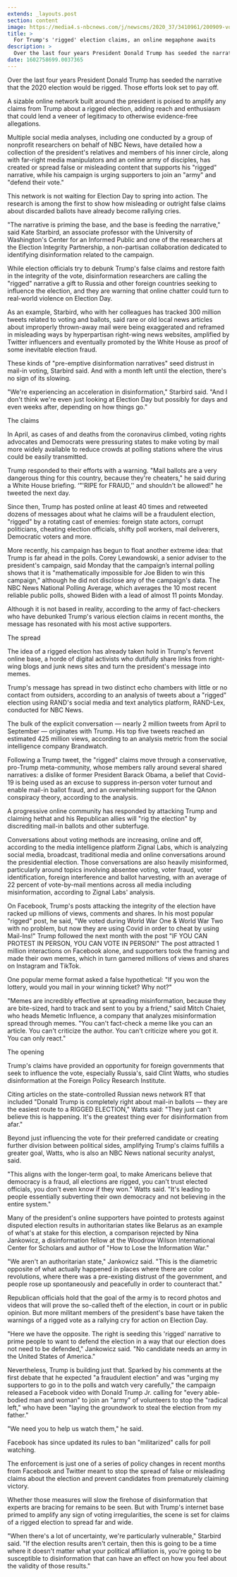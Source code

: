 ```yaml
--- 
extends: _layouts.post 
section: content 
image: https://media4.s-nbcnews.com/j/newscms/2020_37/3410961/200909-vote-by-mail-boston-ew-628p_b5fee4f4c89f57b90eb7548e8b6eb2b3.nbcnews-fp-1200-630.jpg 
title: > 
  For Trump's 'rigged' election claims, an online megaphone awaits 
description: > 
  Over the last four years President Donald Trump has seeded the narrative that the 2020 election would be rigged.A sizable online network built around the president is poised to amplify any claims from Trump about a rigged election, adding reach and enthusiasm that could lend a veneer of legitimacy to otherwise evidence-free allegations.Although it is not based in reality, according to the army of fact-checkers who have debunked Trump's various election claims in recent months, the message has resonated with his most active supporters.The right is seeding this 'rigged' narrative to prime people to want to defend the election in a way that our election does not need to be defended," Jankowicz said.But with Trump's internet base primed to amplify any sign of voting irregularities, the scene is set for claims of a rigged election to spread far and wide. 
date: 1602758699.0037365 
--- 
```

Over the last four years President Donald Trump has seeded the narrative that the 2020 election would be rigged. Those efforts look set to pay off.

A sizable online network built around the president is poised to amplify any claims from Trump about a rigged election, adding reach and enthusiasm that could lend a veneer of legitimacy to otherwise evidence-free allegations.

Multiple social media analyses, including one conducted by a group of nonprofit researchers on behalf of NBC News, have detailed how a collection of the president's relatives and members of his inner circle, along with far-right media manipulators and an online army of disciples, has created or spread false or misleading content that supports his "rigged" narrative, while his campaign is urging supporters to join an "army" and "defend their vote."

This network is not waiting for Election Day to spring into action. The research is among the first to show how misleading or outright false claims about discarded ballots have already become rallying cries.

"The narrative is priming the base, and the base is feeding the narrative," said Kate Starbird, an associate professor with the University of Washington's Center for an Informed Public and one of the researchers at the Election Integrity Partnership, a non-partisan collaboration dedicated to identifying disinformation related to the campaign.

While election officials try to debunk Trump's false claims and restore faith in the integrity of the vote, disinformation researchers are calling the "rigged" narrative a gift to Russia and other foreign countries seeking to influence the election, and they are warning that online chatter could turn to real-world violence on Election Day.

As an example, Starbird, who with her colleagues has tracked 300 million tweets related to voting and ballots, said rare or old local news articles about improperly thrown-away mail were being exaggerated and reframed in misleading ways by hyperpartisan right-wing news websites, amplified by Twitter influencers and eventually promoted by the White House as proof of some inevitable election fraud.

These kinds of "pre-emptive disinformation narratives" seed distrust in mail-in voting, Starbird said. And with a month left until the election, there's no sign of its slowing.

"We're experiencing an acceleration in disinformation," Starbird said. "And I don't think we're even just looking at Election Day but possibly for days and even weeks after, depending on how things go."

The claims

In April, as cases of and deaths from the coronavirus climbed, voting rights advocates and Democrats were pressuring states to make voting by mail more widely available to reduce crowds at polling stations where the virus could be easily transmitted.

Trump responded to their efforts with a warning. "Mail ballots are a very dangerous thing for this country, because they're cheaters," he said during a White House briefing. ‘"'RIPE for FRAUD,’' and shouldn't be allowed!" he tweeted the next day.

Since then, Trump has posted online at least 40 times and retweeted dozens of messages about what he claims will be a fraudulent election, "rigged" by a rotating cast of enemies: foreign state actors, corrupt politicians, cheating election officials, shifty poll workers, mail deliverers, Democratic voters and more.

More recently, his campaign has begun to float another extreme idea: that Trump is far ahead in the polls. Corey Lewandowski, a senior adviser to the president's campaign, said Monday that the campaign’s internal polling shows that it is "mathematically impossible for Joe Biden to win this campaign," although he did not disclose any of the campaign's data. The NBC News National Polling Average, which averages the 10 most recent reliable public polls, showed Biden with a lead of almost 11 points Monday.

Although it is not based in reality, according to the army of fact-checkers who have debunked Trump's various election claims in recent months, the message has resonated with his most active supporters.

The spread

The idea of a rigged election has already taken hold in Trump's fervent online base, a horde of digital activists who dutifully share links from right-wing blogs and junk news sites and turn the president's message into memes.

Trump's message has spread in two distinct echo chambers with little or no contact from outsiders, according to an analysis of tweets about a "rigged" election using RAND's social media and text analytics platform, RAND-Lex, conducted for NBC News.

The bulk of the explicit conversation — nearly 2 million tweets from April to September — originates with Trump. His top five tweets reached an estimated 425 million views, according to an analysis metric from the social intelligence company Brandwatch.

Following a Trump tweet, the "rigged" claims move through a conservative, pro-Trump meta-community, whose members rally around several shared narratives: a dislike of former President Barack Obama, a belief that Covid-19 is being used as an excuse to suppress in-person voter turnout and enable mail-in ballot fraud, and an overwhelming support for the QAnon conspiracy theory, according to the analysis.

A progressive online community has responded by attacking Trump and claiming hethat and his Republican allies will "rig the election" by discrediting mail-in ballots and other subterfuge.

Conversations about voting methods are increasing, online and off, according to the media intelligence platform Zignal Labs, which is analyzing social media, broadcast, traditional media and online conversations around the presidential election. Those conversations are also heavily misinformed, particularly around topics involving absentee voting, voter fraud, voter identification, foreign interference and ballot harvesting, with an average of 22 percent of vote-by-mail mentions across all media including misinformation, according to Zignal Labs' analysis.

On Facebook, Trump's posts attacking the integrity of the election have racked up millions of views, comments and shares. In his most popular "rigged" post, he said, "We voted during World War One & World War Two with no problem, but now they are using Covid in order to cheat by using Mail-Ins!" Trump followed the next month with the post "IF YOU CAN PROTEST IN PERSON, YOU CAN VOTE IN PERSON!" The post attracted 1 million interactions on Facebook alone, and supporters took the framing and made their own memes, which in turn garnered millions of views and shares on Instagram and TikTok.

One popular meme format asked a false hypothetical: "If you won the lottery, would you mail in your winning ticket? Why not?"

"Memes are incredibly effective at spreading misinformation, because they are bite-sized, hard to track and sent to you by a friend," said Mitch Chaiet, who heads Memetic Influence, a company that analyzes misinformation spread through memes. "You can't fact-check a meme like you can an article. You can't criticize the author. You can't criticize where you got it. You can only react."

The opening

Trump's claims have provided an opportunity for foreign governments that seek to influence the vote, especially Russia's, said Clint Watts, who studies disinformation at the Foreign Policy Research Institute.

Citing articles on the state-controlled Russian news network RT that included "Donald Trump is completely right about mail-in ballots — they are the easiest route to a RIGGED ELECTION," Watts said: "They just can't believe this is happening. It's the greatest thing ever for disinformation from afar."

Beyond just influencing the vote for their preferred candidate or creating further division between political sides, amplifying Trump's claims fulfills a greater goal, Watts, who is also an NBC News national security analyst, said.

"This aligns with the longer-term goal, to make Americans believe that democracy is a fraud, all elections are rigged, you can't trust elected officials, you don't even know if they won." Watts said. "It's leading to people essentially subverting their own democracy and not believing in the entire system."

Many of the president's online supporters have pointed to protests against disputed election results in authoritarian states like Belarus as an example of what's at stake for this election, a comparison rejected by Nina Jankowicz, a disinformation fellow at the Woodrow Wilson International Center for Scholars and author of "How to Lose the Information War."

"We aren't an authoritarian state," Jankowicz said. "This is the diametric opposite of what actually happened in places where there are color revolutions, where there was a pre-existing distrust of the government, and people rose up spontaneously and peacefully in order to counteract that."

Republican officials hold that the goal of the army is to record photos and videos that will prove the so-called theft of the election, in court or in public opinion. But more militant members of the president's base have taken the warnings of a rigged vote as a rallying cry for action on Election Day.

"Here we have the opposite. The right is seeding this 'rigged' narrative to prime people to want to defend the election in a way that our election does not need to be defended," Jankowicz said. "No candidate needs an army in the United States of America."

Nevertheless, Trump is building just that. Sparked by his comments at the first debate that he expected "a fraudulent election" and was "urging my supporters to go in to the polls and watch very carefully," the campaign released a Facebook video with Donald Trump Jr. calling for "every able-bodied man and woman" to join an "army" of volunteers to stop the "radical left," who have been "laying the groundwork to steal the election from my father."

"We need you to help us watch them," he said.

Facebook has since updated its rules to ban "militarized" calls for poll watching.

The enforcement is just one of a series of policy changes in recent months from Facebook and Twitter meant to stop the spread of false or misleading claims about the election and prevent candidates from prematurely claiming victory.

Whether those measures will slow the firehose of disinformation that experts are bracing for remains to be seen. But with Trump's internet base primed to amplify any sign of voting irregularities, the scene is set for claims of a rigged election to spread far and wide.

"When there's a lot of uncertainty, we're particularly vulnerable," Starbird said. "If the election results aren't certain, then this is going to be a time where it doesn't matter what your political affiliation is, you're going to be susceptible to disinformation that can have an effect on how you feel about the validity of those results."